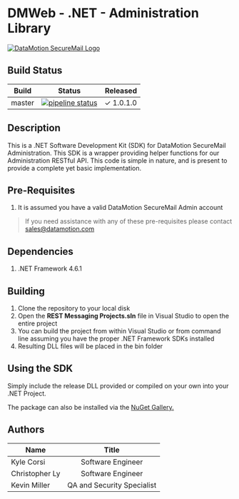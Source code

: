 # DMWeb - .NET - Administration Library

[![DataMotion SecureMail Logo](https://www.datamotion.com/wp-content/uploads/2017/07/dm-logo.png)](https://www.datamotion.com)

## Build Status

| Build   | Status  | Released  |
| ------------- |:-------------:| -----:|
| master      | [![pipeline status](https://gitlab.com/DataMotion/DMWeb/SecureMail/CSharp/Administration/Library/badges/1.0.1.0/pipeline.svg)](https://gitlab.com/DataMotion/DMWeb/SecureMail/CSharp/Administration/Library/commits/master) | ✓ 1.0.1.0 |

## Description

This is a .NET Software Development Kit (SDK) for DataMotion SecureMail Administration. This SDK is a wrapper providing helper functions for our Administration RESTful API. This code is simple in nature, and is present to provide a complete yet basic implementation.

## Pre-Requisites

1. It is assumed you have a valid DataMotion SecureMail Admin account

>If you need assistance with any of these pre-requisites please contact sales@datamotion.com

## Dependencies

1. .NET Framework 4.6.1

## Building

1. Clone the repository to your local disk
2. Open the **REST Messaging Projects.sln** file in Visual Studio to open the entire project
3. You can build the project from within Visual Studio or from command line assuming you have the proper .NET Framework SDKs installed
4. Resulting DLL files will be placed in the bin folder

## Using the SDK

Simply include the release DLL provided or compiled on your own into your .NET Project. 

The package can also be installed via the [NuGet Gallery.](https://www.nuget.org/packages/DMWeb.NET.Administration/)

## Authors

| Name   | Title  |
| ------------- |:-------------:|
| Kyle Corsi      | Software Engineer |
| Christopher Ly | Software Engineer |
| Kevin Miller | QA and Security Specialist |